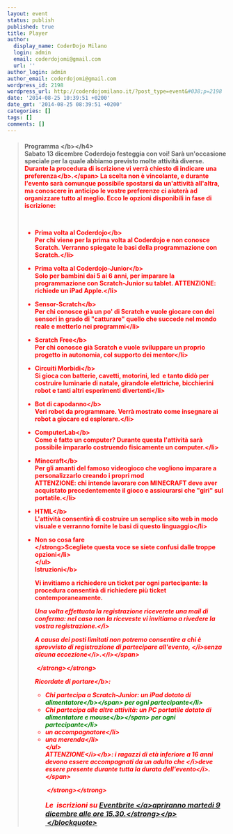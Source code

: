 ```yaml
---
layout: event
status: publish
published: true
title: Player
author:
  display_name: CoderDojo Milano
  login: admin
  email: coderdojomi@gmail.com
  url: ''
author_login: admin
author_email: coderdojomi@gmail.com
wordpress_id: 2198
wordpress_url: http://coderdojomilano.it/?post_type=event&#038;p=2198
date: '2014-08-25 10:39:51 +0200'
date_gmt: '2014-08-25 08:39:51 +0200'
categories: []
tags: []
comments: []
---
```

<blockquote>
<h4><b>Programma <&#47;b><&#47;h4><br />
Sabato 13 dicembre Coderdojo festeggia con voi! Sar&agrave; un'occasione speciale per la quale abbiamo previsto molte attivit&agrave; diverse. <span style="color: #ff0000;"><b>Durante la procedura di iscrizione vi verr&agrave; chiesto di indicare una preferenza<&#47;b>.<&#47;span> La scelta non &egrave; vincolante, e durante l'evento sar&agrave; comunque possibile spostarsi da un'attivit&agrave; all'altra, ma conoscere in anticipo le vostre preferenze ci aiuter&agrave; ad organizzare tutto al meglio. Ecco le opzioni disponibili in fase di iscrizione:</p>
<p>&nbsp;</p>
<ul>
<li><b>Prima volta al Coderdojo<&#47;b><br />
Per chi viene per la prima volta al Coderdojo e non conosce Scratch. Verranno spiegate le basi della programmazione con Scratch.<&#47;li></p>
<li><b>Prima volta al Coderdojo-Junior<&#47;b><br />
Solo per bambini dai 5 ai 6 anni, per imparare la programmazione con Scratch-Junior su tablet. ATTENZIONE: richiede un iPad Apple.<&#47;li></p>
<li><b>Sensor-Scratch<&#47;b><br />
Per chi conosce gi&agrave; un po' di Scratch e vuole giocare con dei sensori in grado di "catturare" quello che succede nel mondo reale e metterlo nei programmi<&#47;li></p>
<li><b>Scratch Free<&#47;b><br />
Per chi conosce gi&agrave; Scratch e vuole sviluppare un proprio progetto in autonomia, col supporto dei mentor<&#47;li></p>
<li><b>Circuiti Morbidi<&#47;b><br />
Si gioca con batterie, cavetti, motorini, led &nbsp;e tanto did&ograve; per costruire luminarie di natale, girandole elettriche, bicchierini robot e tanti altri esperimenti divertenti<&#47;li></p>
<li><b>Bot di capodanno<&#47;b><br />
Veri robot da programmare. Verr&agrave; mostrato come insegnare ai robot a giocare ed esplorare.<&#47;li></p>
<li><b>ComputerLab<&#47;b><br />
Come &egrave; fatto un computer? Durante questa l'attivit&agrave; sar&agrave; possibile impararlo costruendo fisicamente un computer.<&#47;li></p>
<li><b>Minecraft<&#47;b><br />
Per gli amanti del famoso videogioco che vogliono imparare a personalizzarlo creando i propri mod<br />
ATTENZIONE: chi intende lavorare con MINECRAFT deve aver acquistato precedentemente il gioco e assicurarsi che "giri" sul portatile.<&#47;li></p>
<li><b>HTML<&#47;b><br />
L'attivit&agrave; consentir&agrave; di costruire un semplice sito web in modo visuale e verranno fornite le basi di questo linguaggio<&#47;li></p>
<li><strong>Non so cosa fare<br />
<&#47;strong>Scegliete questa voce se siete confusi dalle troppe opzioni<&#47;li><br />
<&#47;ul><br />
<b>Istruzioni<&#47;b></p>
<p>Vi invitiamo a richiedere un ticket per ogni partecipante: la procedura consentir&agrave; di richiedere pi&ugrave; ticket contemporaneamente.</p>
<p><i>Una volta effettuata la registrazione riceverete una mail di conferma: nel caso non la riceveste vi invitiamo a rivedere la vostra registrazione.<&#47;i></p>
<p><i>A causa dei posti limitati non potremo consentire a chi &egrave; sprovvisto di registrazione di partecipare all'evento, <&#47;i><span style="color: #ff0000;"><i>senza alcuna eccezione<&#47;i><i>.<&#47;i><&#47;span></p>
<p><strong><strong>&nbsp;<&#47;strong><&#47;strong></p>
<p><b>Ricordate di portare<&#47;b>:</p>
<ul>
<li>Chi partecipa a Scratch-Junior: un iPad dotato di <span style="color: #008000;"><b>alimentatore<&#47;b><&#47;span> per ogni partecipante<&#47;li>
<li>Chi partecipa alle altre attivit&agrave;: un PC portatile dotato di <span style="color: #008000;"><b>alimentatore e mouse<&#47;b><&#47;span> per ogni partecipante<&#47;li>
<li>un accompagnatore<&#47;li>
<li>una merenda<&#47;li><br />
<&#47;ul><br />
<b><i>ATTENZIONE<&#47;i><&#47;b><i>: i ragazzi di et&agrave; inferiore a 16 anni devono essere accompagnati da un adulto che <&#47;i><span style="color: #ff0000;"><i>deve essere presente durante tutta la durata dell'evento<&#47;i>.<&#47;span></p>
<p><strong><strong>&nbsp;<&#47;strong><&#47;strong></p>
<p style="font-size: 16px;"><strong>Le &nbsp;iscrizioni su <a href="https:&#47;&#47;www.eventbrite.it&#47;e&#47;biglietti-player-by-coderdojo-milano-tag-13-dicembre-2014-14656161975" target="_blank">Eventbrite&nbsp;<&#47;a>apriranno martedi 9 dicembre alle ore 15.30.<&#47;strong><&#47;p><br />
&nbsp;<&#47;blockquote></p>
